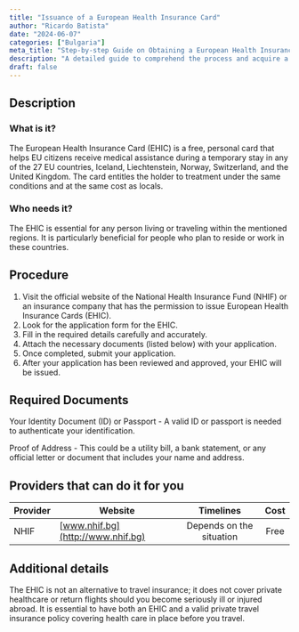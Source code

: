 ```yaml
---
title: "Issuance of a European Health Insurance Card"
author: "Ricardo Batista"
date: "2024-06-07"
categories: ["Bulgaria"]
meta_title: "Step-by-step Guide on Obtaining a European Health Insurance Card for Bulgaria"
description: "A detailed guide to comprehend the process and acquire a European Health Insurance Card for Bulgaria."
draft: false
---
```


## Description
### What is it?
The European Health Insurance Card (EHIC) is a free, personal card that helps EU citizens receive medical assistance during a temporary stay in any of the 27 EU countries, Iceland, Liechtenstein, Norway, Switzerland, and the United Kingdom. The card entitles the holder to treatment under the same conditions and at the same cost as locals.

### Who needs it?
The EHIC is essential for any person living or traveling within the mentioned regions. It is particularly beneficial for people who plan to reside or work in these countries.

## Procedure
1. Visit the official website of the National Health Insurance Fund (NHIF) or an insurance company that has the permission to issue European Health Insurance Cards (EHIC).
2. Look for the application form for the EHIC.
3. Fill in the required details carefully and accurately. 
4. Attach the necessary documents (listed below) with your application.
5. Once completed, submit your application.
6. After your application has been reviewed and approved, your EHIC will be issued. 

## Required Documents
Your Identity Document (ID) or Passport - A valid ID or passport is needed to authenticate your identification.

Proof of Address - This could be a utility bill, a bank statement, or any official letter or document that includes your name and address.

## Providers that can do it for you

| Provider        |     Website     |     Timelines    |       Cost      |
| --------------- | --------------- |  :-------------: | :-------------: |
| NHIF      |  [www.nhif.bg](http://www.nhif.bg)      |      Depends on the situation     |        Free       |

## Additional details
The EHIC is not an alternative to travel insurance; it does not cover private healthcare or return flights should you become seriously ill or injured abroad. It is essential to have both an EHIC and a valid private travel insurance policy covering health care in place before you travel.